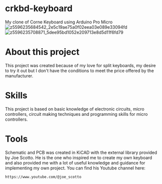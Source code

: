 # crkbd-keyboard
My clone of Corne Keyboard using Arduino Pro Micro
![z5596235684542_2e5c19ae75a0f02eea03e089e33094fd](https://github.com/voquocnguyen27/crkbd-keyboard/assets/145718773/5364b1d7-0d7e-4787-88da-42581a03ec5a)
![z5596235708871_5dee95bd1052e209713e8d5d11f6fd79](https://github.com/voquocnguyen27/crkbd-keyboard/assets/145718773/02fc577e-1674-40be-8541-e6ceaa9507ef)
# About this project
This project was created because of my love for split keyboards, my desire to try it out but I don't have the conditions to meet the price offered by the manufacturer.
# Skills
This project is based on basic knowledge of electronic circuits, micro controllers, circuit making techniques and programming skills for micro controllers.
# Tools
Schematic and PCB was created in KiCAD with the external library provided by Joe Scotto. 
He is the one who inspired me to create my own keyboard and also provided me with a lot of useful knowledge and guidance for implementing my own project.
You can find his Youtube channel here:
```bash
https://www.youtube.com/@joe_scotto
```
